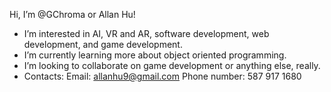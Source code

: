  Hi, I’m @GChroma or Allan Hu!
- I’m interested in AI, VR and AR, software development, web development, and game development.
- I’m currently learning more about object oriented programming.
- I’m looking to collaborate on game development or anything else, really.
- Contacts:
     Email: allanhu9@gmail.com
     Phone number: 587 917 1680

